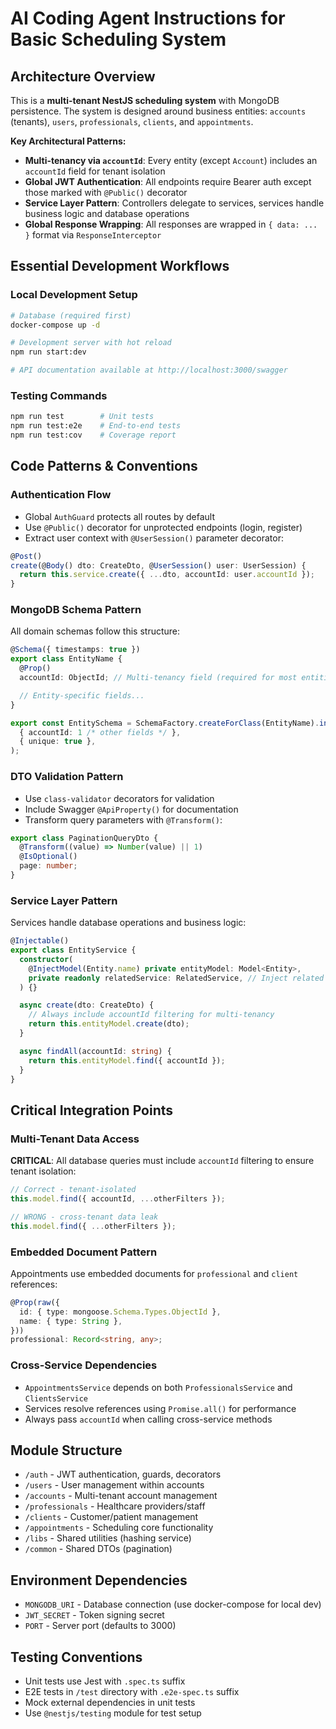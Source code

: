 # AI Coding Agent Instructions for Basic Scheduling System

## Architecture Overview

This is a **multi-tenant NestJS scheduling system** with MongoDB persistence. The system is designed around business entities: `accounts` (tenants), `users`, `professionals`, `clients`, and `appointments`.

**Key Architectural Patterns:**

- **Multi-tenancy via `accountId`**: Every entity (except `Account`) includes an `accountId` field for tenant isolation
- **Global JWT Authentication**: All endpoints require Bearer auth except those marked with `@Public()` decorator
- **Service Layer Pattern**: Controllers delegate to services, services handle business logic and database operations
- **Global Response Wrapping**: All responses are wrapped in `{ data: ... }` format via `ResponseInterceptor`

## Essential Development Workflows

### Local Development Setup

```bash
# Database (required first)
docker-compose up -d

# Development server with hot reload
npm run start:dev

# API documentation available at http://localhost:3000/swagger
```

### Testing Commands

```bash
npm run test        # Unit tests
npm run test:e2e    # End-to-end tests
npm run test:cov    # Coverage report
```

## Code Patterns & Conventions

### Authentication Flow

- Global `AuthGuard` protects all routes by default
- Use `@Public()` decorator for unprotected endpoints (login, register)
- Extract user context with `@UserSession()` parameter decorator:

```typescript
@Post()
create(@Body() dto: CreateDto, @UserSession() user: UserSession) {
  return this.service.create({ ...dto, accountId: user.accountId });
}
```

### MongoDB Schema Pattern

All domain schemas follow this structure:

```typescript
@Schema({ timestamps: true })
export class EntityName {
  @Prop()
  accountId: ObjectId; // Multi-tenancy field (required for most entities)

  // Entity-specific fields...
}

export const EntitySchema = SchemaFactory.createForClass(EntityName).index(
  { accountId: 1 /* other fields */ },
  { unique: true },
);
```

### DTO Validation Pattern

- Use `class-validator` decorators for validation
- Include Swagger `@ApiProperty()` for documentation
- Transform query parameters with `@Transform()`:

```typescript
export class PaginationQueryDto {
  @Transform((value) => Number(value) || 1)
  @IsOptional()
  page: number;
}
```

### Service Layer Pattern

Services handle database operations and business logic:

```typescript
@Injectable()
export class EntityService {
  constructor(
    @InjectModel(Entity.name) private entityModel: Model<Entity>,
    private readonly relatedService: RelatedService, // Inject related services
  ) {}

  async create(dto: CreateDto) {
    // Always include accountId filtering for multi-tenancy
    return this.entityModel.create(dto);
  }

  async findAll(accountId: string) {
    return this.entityModel.find({ accountId });
  }
}
```

## Critical Integration Points

### Multi-Tenant Data Access

**CRITICAL**: All database queries must include `accountId` filtering to ensure tenant isolation:

```typescript
// Correct - tenant-isolated
this.model.find({ accountId, ...otherFilters });

// WRONG - cross-tenant data leak
this.model.find({ ...otherFilters });
```

### Embedded Document Pattern

Appointments use embedded documents for `professional` and `client` references:

```typescript
@Prop(raw({
  id: { type: mongoose.Schema.Types.ObjectId },
  name: { type: String },
}))
professional: Record<string, any>;
```

### Cross-Service Dependencies

- `AppointmentsService` depends on both `ProfessionalsService` and `ClientsService`
- Services resolve references using `Promise.all()` for performance
- Always pass `accountId` when calling cross-service methods

## Module Structure

- `/auth` - JWT authentication, guards, decorators
- `/users` - User management within accounts
- `/accounts` - Multi-tenant account management
- `/professionals` - Healthcare providers/staff
- `/clients` - Customer/patient management
- `/appointments` - Scheduling core functionality
- `/libs` - Shared utilities (hashing service)
- `/common` - Shared DTOs (pagination)

## Environment Dependencies

- `MONGODB_URI` - Database connection (use docker-compose for local dev)
- `JWT_SECRET` - Token signing secret
- `PORT` - Server port (defaults to 3000)

## Testing Conventions

- Unit tests use Jest with `.spec.ts` suffix
- E2E tests in `/test` directory with `.e2e-spec.ts` suffix
- Mock external dependencies in unit tests
- Use `@nestjs/testing` module for test setup
